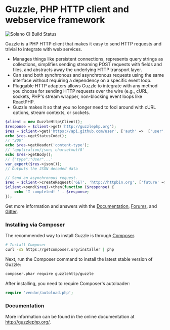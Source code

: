 Guzzle, PHP HTTP client and webservice framework
================================================

![Solano CI Build Status](https://ci.solanolabs.com/solanolabs/guzzle/badges/branches/master?badge_token=8ab4c2b88437c1e09cf0611b0c3248286ab86768)


Guzzle is a PHP HTTP client that makes it easy to send HTTP requests and
trivial to integrate with web services.

- Manages things like persistent connections, represents query strings as
  collections, simplifies sending streaming POST requests with fields and
  files, and abstracts away the underlying HTTP transport layer.
- Can send both synchronous and asynchronous requests using the same interface
  without requiring a dependency on a specific event loop.
- Pluggable HTTP adapters allows Guzzle to integrate with any method you choose
  for sending HTTP requests over the wire (e.g., cURL, sockets, PHP's stream
  wrapper, non-blocking event loops like ReactPHP.
- Guzzle makes it so that you no longer need to fool around with cURL options,
  stream contexts, or sockets.

```php
$client = new GuzzleHttp\Client();
$response = $client->get('http://guzzlephp.org');
$res = $client->get('https://api.github.com/user', ['auth' =>  ['user', 'pass']]);
echo $res->getStatusCode();
// "200"
echo $res->getHeader('content-type');
// 'application/json; charset=utf8'
echo $res->getBody();
// {"type":"User"...'
var_export($res->json());
// Outputs the JSON decoded data

// Send an asynchronous request.
$req = $client->createRequest('GET', 'http://httpbin.org', ['future' => true]);
$client->send($req)->then(function ($response) {
    echo 'I completed! ' . $response;
});
```

Get more information and answers with the
[Documentation](http://guzzlephp.org/),
[Forums](https://groups.google.com/forum/?hl=en#!forum/guzzle),
and [Gitter](https://gitter.im/guzzle/guzzle).

### Installing via Composer

The recommended way to install Guzzle is through
[Composer](http://getcomposer.org).

```bash
# Install Composer
curl -sS https://getcomposer.org/installer | php
```

Next, run the Composer command to install the latest stable version of Guzzle:

```bash
composer.phar require guzzlehttp/guzzle
```

After installing, you need to require Composer's autoloader:

```php
require 'vendor/autoload.php';
```

### Documentation

More information can be found in the online documentation at
http://guzzlephp.org/.
